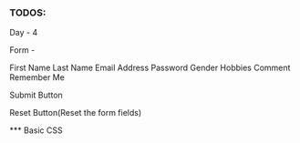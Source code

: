 ### TODOS:

Day - 4

Form -

First Name
Last Name
Email Address
Password
Gender
Hobbies
Comment
Remember Me

Submit Button

Reset Button(Reset the form fields)

\*\*\* Basic CSS
